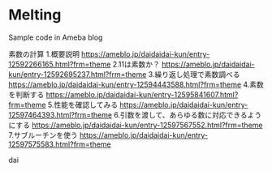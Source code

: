 # Melting
Sample code in Ameba blog

素数の計算
1.概要説明
https://ameblo.jp/daidaidai-kun/entry-12592266165.html?frm=theme
2.11は素数か？
https://ameblo.jp/daidaidai-kun/entry-12592695237.html?frm=theme
3.繰り返し処理で素数調べる
https://ameblo.jp/daidaidai-kun/entry-12594443588.html?frm=theme
4.素数を判断する
https://ameblo.jp/daidaidai-kun/entry-12595841607.html?frm=theme
5.性能を確認してみる
https://ameblo.jp/daidaidai-kun/entry-12597464393.html?frm=theme
6.引数を渡して、あらゆる数に対応できるようにする
https://ameblo.jp/daidaidai-kun/entry-12597567552.html?frm=theme
7.サブルーチンを使う
https://ameblo.jp/daidaidai-kun/entry-12597575583.html?frm=theme


dai
